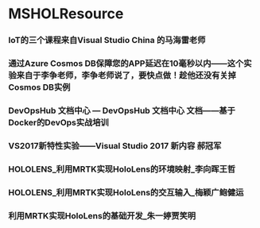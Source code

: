 # MSHOLResource
### IoT的三个课程来自Visual Studio China 的马海雷老师

### 通过Azure Cosmos DB保障您的APP延迟在10毫秒以内——这个实验来自于李争老师，李争老师说了，要快点做！趁他还没有关掉Cosmos DB实例

### DevOpsHub 文档中心 — DevOpsHub 文档中心 文档——基于Docker的DevOps实战培训

### VS2017新特性实验——Visual Studio 2017 新内容 郝冠军

### HOLOLENS_利用MRTK实现HoloLens的环境映射_李向晖王哲

### HOLOLENS_利用MRTK实现HoloLens的交互输入_梅颖广鲍健运

### 利用MRTK实现HoloLens的基础开发_朱一婷贾笑明
